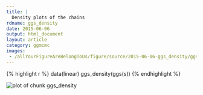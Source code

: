 ```yaml
---
title: |
  Density plots of the chains
rdname: ggs_density
date: 2015-06-06
output: html_document
layout: article
category: ggmcmc
images:
 - /allYourFigureAreBelongToUs/figure/source/2015-06-06-ggs_density/ggs_density-1.png
---
```





{% highlight r %}
data(linear)
ggs_density(ggs(s))
{% endhighlight %}

![plot of chunk ggs_density](/allYourFigureAreBelongToUs/figure/source/2015-06-06-ggs_density/ggs_density-1.png) 